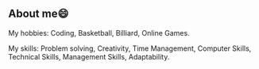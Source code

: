 ## About me😄

My hobbies: Coding, Basketball, Billiard, Online Games.

My skills: Problem solving, Creativity, Time Management, Computer Skills, Technical Skills, Management Skills, Adaptability.
